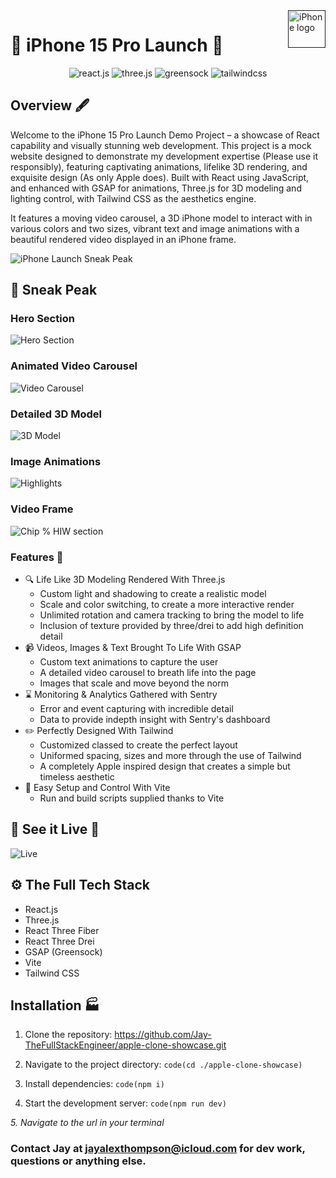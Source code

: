 <a href="">
    <img src="https://th.bing.com/th/id/OIP.SWrf9ShmAkXcqLOeF1dBNwHaE8?rs=1&pid=ImgDetMain" alt="iPhone logo" title="Apple iPhone 15 Pro" align="right" height="60" />
</a>

# :iphone: iPhone 15 Pro Launch :iphone:

<div align="center">
    <img src="https://img.shields.io/badge/-React_JS-black?style=for-the-badge&logoColor=white&logo=react&color=61DAFB" alt="react.js" />
    <img src="https://img.shields.io/badge/-Three_JS-black?style=for-the-badge&logoColor=white&logo=threedotjs&color=000000" alt="three.js" />
    <img src="https://img.shields.io/badge/-GSAP-black?style=for-the-badge&logoColor=white&logo=greensock&color=88CE02" alt="greensock" />
    <img src="https://img.shields.io/badge/-Tailwind_CSS-black?style=for-the-badge&logoColor=white&logo=tailwindcss&color=06B6D4" alt="tailwindcss" />
  </div>

## Overview :fountain_pen:

Welcome to the iPhone 15 Pro Launch Demo Project – a showcase of React capability and visually stunning web development. This project is a mock website designed to demonstrate my development expertise (Please use it responsibly), featuring captivating animations, lifelike 3D rendering, and exquisite design (As only Apple does). Built with React using JavaScript, and enhanced with GSAP for animations, Three.js for 3D modeling and lighting control, with Tailwind CSS as the aesthetics engine.

It features a moving video carousel, a 3D iPhone model to interact with in various colors and two sizes, vibrant text and image animations with a beautiful rendered video displayed in an iPhone frame.

![iPhone Launch Sneak Peak](https://github.com/Jay-TheFullStackEnginner/apple-clone-showcase/blob/development/git_assets/iPhone-Launch-Short.gif)

## :rocket: Sneak Peak

### Hero Section

![Hero Section](https://github.com/Jay-TheFullStackEnginner/apple-clone-showcase/blob/development/git_assets/Iphone-launch-1.png)

### Animated Video Carousel

![Video Carousel](https://github.com/Jay-TheFullStackEnginner/apple-clone-showcase/blob/development/git_assets/Iphone-launch-2.png)

### Detailed 3D Model

![3D Model](https://github.com/Jay-TheFullStackEnginner/apple-clone-showcase/blob/development/git_assets/Iphone-launch-3.png)

### Image Animations

![Highlights](https://github.com/Jay-TheFullStackEnginner/apple-clone-showcase/blob/development/git_assets/Iphone-launch-4.png)

### Video Frame

![Chip % HIW section](https://github.com/Jay-TheFullStackEnginner/apple-clone-showcase/blob/development/git_assets/Iphone-launch-5.png)

### Features :mechanical_arm:

- :mag: Life Like 3D Modeling Rendered With Three.js
  - Custom light and shadowing to create a realistic model
  - Scale and color switching, to create a more interactive render
  - Unlimited rotation and camera tracking to bring the model to life
  - Inclusion of texture provided by three/drei to add high definition detail
- :video_camera: Videos, Images & Text Brought To Life With GSAP
  - Custom text animations to capture the user
  - A detailed video carousel to breath life into the page
  - Images that scale and move beyond the norm
- :hourglass: Monitoring & Analytics Gathered with Sentry
  - Error and event capturing with incredible detail
  - Data to provide indepth insight with Sentry's dashboard
- :pencil2: Perfectly Designed With Tailwind
  - Customized classed to create the perfect layout
  - Uniformed spacing, sizes and more through the use of Tailwind
  - A completely Apple inspired design that creates a simple but timeless aesthetic
- :wrench: Easy Setup and Control With Vite
  - Run and build scripts supplied thanks to Vite

## :mount_fuji: See it Live :volcano:

![Live](http://iphone.thefullstackengineer.tech)

## <a name="tech-stack">⚙️ The Full Tech Stack</a>

- React.js
- Three.js
- React Three Fiber
- React Three Drei
- GSAP (Greensock)
- Vite
- Tailwind CSS

## Installation :factory:

1. Clone the repository:
   https://github.com/Jay-TheFullStackEngineer/apple-clone-showcase.git

2. Navigate to the project directory:
   `code(cd ./apple-clone-showcase)`

3. Install dependencies:
   `code(npm i)`

4. Start the development server:
   `code(npm run dev)`

_5. Navigate to the url in your terminal_

### Contact Jay at jayalexthompson@icloud.com for dev work, questions or anything else.
